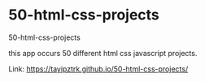 # 50-html-css-projects
50-html-css-projects 

this app occurs 50 different html css javascript projects.

Link: https://tayipztrk.github.io/50-html-css-projects/
